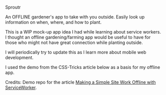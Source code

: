 Sproutr

An OFFLINE gardener's app to take with you outside. Easily look up information on when, where, and how to plant.

This is a WIP mock-up app idea I had while learning about service workers. I thought an offline gardening/farming app would be useful to have for those who might not have great connection while planting outside.

I will periodically try to update this as I learn more about mobile web development. 

I used the demo from the CSS-Tricks article below as a basis for my offline app.

Credits: Demo repo for the article [Making a Simple Site Work Offline with ServiceWorker](https://css-tricks.com/serviceworker-for-offline).

